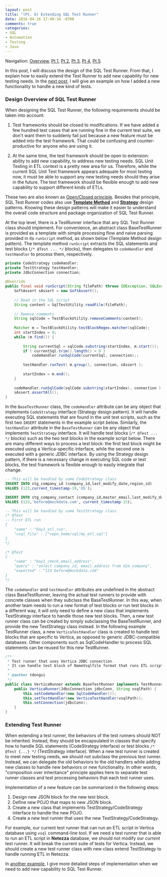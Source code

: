```yaml
---
layout: post
title: "(Pt. 6) Extending SQL Test Runner"
date: 2016-04-16 17:49:34 -0700
comments: true
categories: 
- SQL
- Automation
- Testing
- Java
---
```


Navigation: [Overview](/blog/2016/03/16/sql-unit-overview/), 
[Pt 1](/blog/2016/03/20/sql-unit-functional-tests/), 
[Pt 2](/blog/2016/03/28/sql-unit-test-runner/), 
[Pt 3](/blog/2016/04/10/sql-unit-incremental-data-update/), 
[Pt 4](/blog/2016/04/12/sql-unit-testing/), 
[Pt 5](/blog/2016/04/14/sql-unit-vs-functional/).

In this post, I will discuss the design of the SQL Test Runner.
From that, I explain how to easily extend the Test Runner to add new capability for new testing needs.
In the [next post](http://localhost:4000/blog/2016/04/17/sql-unit-data-parity/), I will give an example on how I added a new functionality to handle a new kind of tests.

### Design Overview of SQL Test Runner

When designing the SQL Test Runner, the following requirements should be taken into account:

1) Test frameworks should be closed to modifications. 
If we have added a few hundred test cases that are running fine in the current test suite, we don't want them to suddenly fail just because a new feature must be added into the test framework.
That could be confusing and counter-productive for anyone who are using it.

2) At the same time, the test framework should be open to extension: ability to add new capability, to address new testing needs.
SQL Unit Testing in ETL context is a pretty new area for us.
Therefore, while the current SQL Unit Test framework appears adequate for most testing now, it must be able to support any new testing needs should they arise in the future.
The test framework should be flexible enough to add new capability to support different kinds of ETLs.

These two are also known as [Open/Closed principle](https://en.wikipedia.org/wiki/Open/closed_principle).
Besides that principle, SQL Test Runner codes also use [**Template Method**](https://en.wikipedia.org/wiki/Template_method_pattern) and [**Strategy**](https://en.wikipedia.org/wiki/Strategy_pattern) design patterns.
Knowing these design patterns will make it easier to understand the overall code structure and package organization of SQL Test Runner.

At the top level, there is a TestRunner interface that any SQL Test Runner class should implement.
For convenience, an abstract class BaseTestRunner is provided as a template with simple processing flow and naive parsing provided in its `runScript` method, as shown below (Template Method design pattern).
The template method `runScript` extracts the SQL statements and test blocks (`/* @Test ... */` blocks), then delegates to `codeHandler` and `testHandler` to process them, respectively.

``` java Template Method for running test scripts in BaseTestRunner
private CodeStrategy codeHandler;
private TestStrategy testHandler;
private JdbcConnection connection;
    
@Override
public final void runScript(String filePath) throws IOException, SQLException {
    SoftAssert sAssert = new SoftAssert();
	
	// Read in the SQL script
	String content = SqlTestUtility.readFile(filePath);
	
	// Remove comments
	String sqlCode = TestBlockUtility.removeComments(content);
	
	Matcher m = TestBlockUtility.testBlockRegex.matcher(sqlCode);
	int startIndex = 0;
	while (m.find()) {
		
		String currentSql = sqlCode.substring(startIndex, m.start());
		if ( currentSql.trim().length() > 0 )
			codeHandler.runSqlCode(currentSql, connection);;
		
		testHandler.runTest( m.group(), connection, sAssert );
		
		startIndex = m.end();
	}
	
	codeHandler.runSqlCode(sqlCode.substring(startIndex), connection );
	sAssert.assertAll();
}
```

In the `BaseTestRunner` class, the `codeHandler` attribute can be any object that implements `CodeStrategy` interface (Strategy design pattern).
It will handle executing SQL statements that are found in the unit test scripts, such as the first two `INSERT` statements in the example script below.
Similarly, the `testHandler` attribute in the `BaseTestRunner` can be any object that implements `TestStrategy` interface.
It will handle test blocks (`/* @Test ... */` blocks) such as the two test blocks in the example script below.
There are many different ways to process a test block: the first test block might be executed using a Vertica-specific interface, while the second one is executed with a generic JDBC interface.
By using the Strategy design pattern, if there is a necessary change in executing SQL code or test blocks, the test framework is flexible enough to easily integrate that change.
 

``` sql Example unit test script
-- This will be handled by some CodeStrategy class
INSERT INTO stg_company_id (company_id,last_modify_date,region_id) 
VALUES (123,current_timestamp-19,'US');

INSERT INTO stg_company_contact (company_id,master_email,last_modify_date) 
VALUES (123,'before@mockdata.com', current_timestamp-15);

-- This will be handled by some TestStrategy class
/* @Test
-- First ETL run
{
	"name" : "Day1_etl_run",
	"vsql_file" : ["repo_home/sql/my_etl.sql"]
}
*/

/* @Test
{
	"name" : "Day1_check_email_address",
	"query" : "select company_id, email_address from dim_company",
	"expected" : "123 before@mockdata.com"
}
*/
```

The `codeHandler` and `testHandler` attributes are undefined in the abstract class BaseTestRunner, leaving the actual test runners to provide with concrete classes when they subclass the BaseTestRunner.
In this way, when another team needs to run a new format of test blocks or run test blocks in a different way, it will only need to define a new class that implements TestStrategy interface to handle those new test blocks.
Then, a new test runner class can be created by simply subclassing the BaseTestRunner, and provide the new TestStrategy class instead.
In the following example TestRunner class, a new `VerticaTestHandler` class is created to handle test blocks that are specific to Vertica, as opposed to generic JDBC-compatible databases.
Other components such as SqlCodeHandler to process SQL statements can be reused for this new TestRunner.

``` java Example TestRunner
/**
 * Test runner that uses Vertica JDBC connection.
 * It can handle test block of NameVsqlfile format that runs ETL scripts using local vsql.
 * 
 * @author tdongsi
 */
public class VerticaRunner extends BaseTestRunner implements TestRunner {
	public VerticaRunner(JdbcConnection jdbcConn, String vsqlPath) {
		this.setCodeHandler(new SqlCodeHandler());
		this.setTestHandler(new VerticaTestHandler(vsqlPath));
		this.setConnection(jdbcConn);
	}
}
```

### Extending Test Runner

When extending a test runner, the behaviors of the test runners should NOT be inherited. 
Instead, they should be encapsulated in classes that specify how to handle SQL statements (CodeStrategy interface) or test blocks `/* @Test {...} */` (TestStrategy interface).
When a new test runner is created to meet new testing needs, we should not subclass the previous test runner.
Instead, we can delegate the old behaviors to the old handlers while adding new classes to handle new behaviors or new functionality.
In other words, "composition over inheritance" principle applies here to separate test runner classes and test processing behaviors that each test runner uses.

Implementation of a new feature can be summarized in the following steps:

1. Design new JSON block for the new test block. 
1. Define new POJO that maps to new JSON block.
1. Create a new class that implements TestStrategy/CodeStrategy interface to handle the new POJO.
1. Create a new test runner that uses the new TestStrategy/CodeStrategy.

For example, our current test runner that can run an ETL script in Vertica database using `vsql` command-line tool.
If we need a test runner that is able to run an ETL script in **Netezza** database, we should not modify our *current* test runner. 
It will break the current suite of tests for Vertica.
Instead, we should create a new test runner class with new class extend TestStrategy to handle running ETL in Netezza.

In [another example](/blog/2016/04/17/sql-unit-data-parity/), I give more detailed steps of implementation when we need to add new capability to SQL Test Runner.
